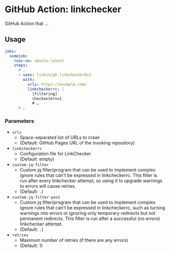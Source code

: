 # GitHub Action: linkchecker

GitHub Action that …

## Usage

```yaml
jobs:
  somejob:
    runs-on: ubuntu-latest
    steps:
      # …
      - uses: liskin/gh-linkchecker@v1
        with:
          urls: https://example.com/
          linkcheckerrc: |
            [filtering]
            checkextern=1
            # …
      # …
```

### Parameters

* `urls`
    * Space-separated list of URLs to crawl
    * (Default: GitHub Pages URL of the invoking repository)
* `linkcheckerrc`
    * Configuration file for LinkChecker
    * (Default: empty)
* `custom-jq-filter`
    * Custom jq filter/program that can be used to implement complex ignore
      rules that can't be expressed in linkcheckerrc.
      This filter is run after every linkchecker attempt, so using it to
      upgrade warnings to errors will cause retries.
    * (Default: `.`)
* `custom-jq-filter-post`
    * Custom jq filter/program that can be used to implement complex ignore
      rules that can't be expressed in linkcheckerrc, such as turning warnings
      into errors or ignoring only temporary redirects but not permanent
      redirects.
      This filter is run after a successful (no errors) linkchecker attempt.
    * (Default: `.`)
* `retries`
    * Maximum number of retries (if there are any errors)
    * (Default: 1)
